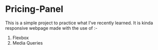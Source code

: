 # Pricing-Panel
This is a simple project to practice what I've recently learned. 
It is kinda responsive webpage made with the use of :-
  1. Flexbox
  2. Media Queries
